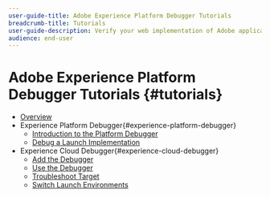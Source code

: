 ```yaml
---
user-guide-title: Adobe Experience Platform Debugger Tutorials
breadcrumb-title: Tutorials
user-guide-description: Verify your web implementation of Adobe applications.
audience: end-user
---
```


# Adobe Experience Platform Debugger Tutorials {#tutorials}

+ [Overview](overview.md)
+ Experience Platform Debugger{#experience-platform-debugger}
  + [Introduction to the Platform Debugger](/help/debugger/platform-debugger/introduction-to-the-experience-platform-debugger.md)
  + [Debug a Launch Implementation](https://experienceleague.adobe.com/docs/experience-manager-learn/sites/integrations/experience-platform-launch/debug-launch-implementation.html)
+ Experience Cloud Debugger{#experience-cloud-debugger}
  + [Add the Debugger](/help/debugger/cloud-debugger/add-the-extension.md)
  + [Use the Debugger](/help/debugger/cloud-debugger/use-the-experience-cloud-debugger.md)
  + [Troubleshoot Target](https://experienceleague.adobe.com/docs/target-learn/tutorials/troubleshooting/troubleshoot-with-the-experience-cloud-debugger.html)
  + [Switch Launch Environments](https://experienceleague.adobe.com/docs/launch-learn/implementing-in-websites-with-launch/configure-launch/launch-switch-environments.html)
